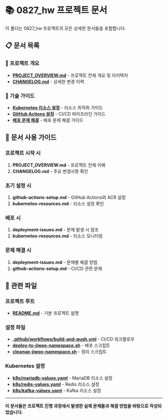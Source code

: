 # 📚 0827_hw 프로젝트 문서

이 폴더는 0827_hw 프로젝트의 모든 상세한 문서들을 포함합니다.

## 📋 문서 목록

### 📖 프로젝트 개요
- **[PROJECT_OVERVIEW.md](./PROJECT_OVERVIEW.md)** - 프로젝트 전체 개요 및 아키텍처
- **[CHANGELOG.md](./CHANGELOG.md)** - 상세한 변경 이력

### 🔧 기술 가이드
- **[Kubernetes 리소스 설정](./kubernetes-resources.md)** - 리소스 최적화 가이드
- **[GitHub Actions 설정](./github-actions-setup.md)** - CI/CD 파이프라인 가이드
- **[배포 문제 해결](./deployment-issues.md)** - 배포 문제 해결 가이드

## 🎯 문서 사용 가이드

### 프로젝트 시작 시
1. **PROJECT_OVERVIEW.md** - 프로젝트 전체 이해
2. **CHANGELOG.md** - 주요 변경사항 확인

### 초기 설정 시
1. **github-actions-setup.md** - GitHub Actions와 ACR 설정
2. **kubernetes-resources.md** - 리소스 설정 확인

### 배포 시
1. **deployment-issues.md** - 문제 발생 시 참조
2. **kubernetes-resources.md** - 리소스 모니터링

### 문제 해결 시
1. **deployment-issues.md** - 문제별 해결 방법
2. **github-actions-setup.md** - CI/CD 관련 문제

## 🔗 관련 파일

### 프로젝트 루트
- **[README.md](../README.md)** - 기본 프로젝트 설명

### 설정 파일
- **[.github/workflows/build-and-push.yml](../.github/workflows/build-and-push.yml)** - CI/CD 워크플로우
- **[deploy-to-jiwoo-namespace.sh](../deploy-to-jiwoo-namespace.sh)** - 배포 스크립트
- **[cleanup-jiwoo-namespace.sh](../cleanup-jiwoo-namespace.sh)** - 정리 스크립트

### Kubernetes 설정
- **[k8s/mariadb-values.yaml](../k8s/mariadb-values.yaml)** - MariaDB 리소스 설정
- **[k8s/redis-values.yaml](../k8s/redis-values.yaml)** - Redis 리소스 설정
- **[k8s/kafka-values.yaml](../k8s/kafka-values.yaml)** - Kafka 리소스 설정

---

**이 문서들은 프로젝트 진행 과정에서 발생한 실제 문제들과 해결 방법을 바탕으로 작성되었습니다.**
